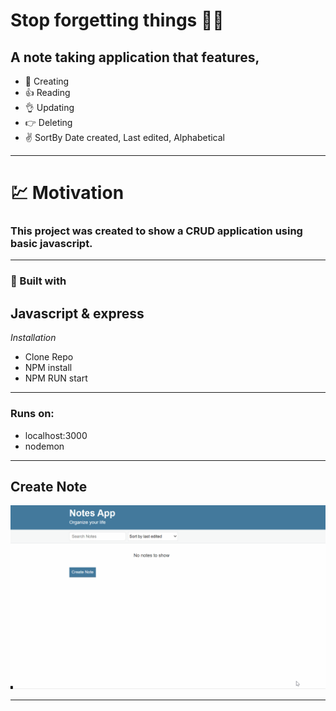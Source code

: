 # Stop forgetting things  👀🐵

## A note taking application that features,
- 👊 Creating
- 👍 Reading
- 👌 Updating 
- 👉 Deleting 
- ✌️ SortBy Date created, Last edited, Alphabetical

---

# 💹 Motivation 

### This project was created to show a CRUD application using basic javascript. 

---

### 🔨 Built with

## Javascript & express

*Installation*
 - Clone Repo
 - NPM install
 - NPM RUN start


---

### Runs on: 
- localhost:3000
- nodemon

---

## Create Note
![CreateNote](readme-images/create-note.gif)

--- 
